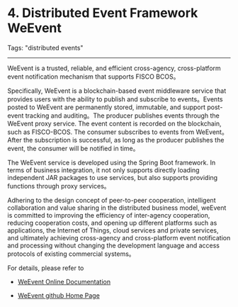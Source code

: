 #  4. Distributed Event Framework WeEvent
Tags: "distributed events"

-------

WeEvent is a trusted, reliable, and efficient cross-agency, cross-platform event notification mechanism that supports FISCO BCOS。

Specifically, WeEvent is a blockchain-based event middleware service that provides users with the ability to publish and subscribe to events。Events posted to WeEvent are permanently stored, immutable, and support post-event tracking and auditing。The producer publishes events through the WeEvent proxy service. The event content is recorded on the blockchain, such as FISCO-BCOS. The consumer subscribes to events from WeEvent。After the subscription is successful, as long as the producer publishes the event, the consumer will be notified in time。

The WeEvent service is developed using the Spring Boot framework. In terms of business integration, it not only supports directly loading independent JAR packages to use services, but also supports providing functions through proxy services。

Adhering to the design concept of peer-to-peer cooperation, intelligent collaboration and value sharing in the distributed business model, weEvent is committed to improving the efficiency of inter-agency cooperation, reducing cooperation costs, and opening up different platforms such as applications, the Internet of Things, cloud services and private services, and ultimately achieving cross-agency and cross-platform event notification and processing without changing the development language and access protocols of existing commercial systems。

For details, please refer to

- [WeEvent Online Documentation](https://weeventdoc.readthedocs.io/zh_CN/latest/index.html)

- [WeEvent github Home Page](https://github.com/WeBankBlockchain/WeEvent)